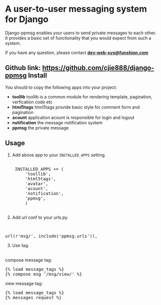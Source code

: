 A user-to-user messaging system for Django
==========================================
Django-ppmsg enables your users to send private messages to each other. 
It provides a basic set of functionality that you would expect from such a system.

If you have any question, please contact **dev-web-sys@funshion.com** 

Github link: <https://github.com/cjie888/django-ppmsg>
Install
-------
You should to copy the following apps into your project:

- **toollib**
   toollib is a common module for rendering template, pagination, verfication code etc 
- **html5tags**
   html5tags provide basic style for comment form and pagination   
- **acount**
   application acount is responsible for login and logout
- **notification**
   the message notification system
- **ppmsg**
   the private message
   
Usage
-----

1. Add  above app to your ``INSTALLED_APPS`` setting.
    <pre> 
    INSTALLED_APPS += (
        'toollib',
        'html5tags',
        'avatar',
        'acount',
        'notification',
        'ppmsg',
        )
    </pre>

2. Add url conf to your urls.py.
<br/>
<pre>
url(r'msg/', include('ppmsg.urls')),
</pre>

3. Use tag.
<br/>
compose message tag:
<pre>
{% load message_tags %}
{% compose_msg '/msg/view/' %}
</pre>
view message tag:
<pre>
{% load message_tags %}
{% messages request %}
</pre>